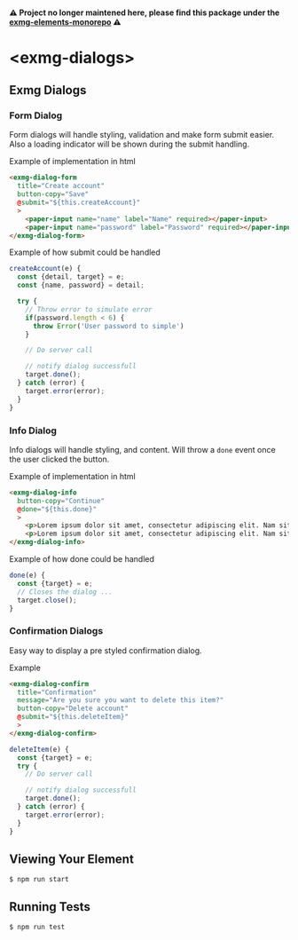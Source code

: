 #### ⚠️ Project no longer maintened here, please find this package under the [exmg-elements-monorepo](https://github.com/ExmgElements/exmg-elements-monorepo/tree/master/packages/exmg-dialogs) ⚠️ ####

# \<exmg-dialogs\>

## Exmg Dialogs

### Form Dialog
Form dialogs will handle styling, validation and make form submit easier. Also a loading indicator will be shown during the submit handling.

Example of implementation in html
```html
<exmg-dialog-form
  title="Create account"
  button-copy="Save"
  @submit="${this.createAccount}"
  >
    <paper-input name="name" label="Name" required></paper-input>
    <paper-input name="password" label="Password" required></paper-input>
</exmg-dialog-form>
```

Example of how submit could be handled
```js
createAccount(e) {
  const {detail, target} = e;
  const {name, password} = detail;

  try {
    // Throw error to simulate error
    if(password.length < 6) {
      throw Error('User password to simple')
    }

    // Do server call

    // notify dialog successfull
    target.done();
  } catch (error) {
    target.error(error);
  }
}
```

### Info Dialog
Info dialogs will handle styling, and content. Will throw a `done` event once the user clicked the button.

Example of implementation in html
```html
<exmg-dialog-info
  button-copy="Continue"
  @done="${this.done}"
  >
    <p>Lorem ipsum dolor sit amet, consectetur adipiscing elit. Nam sit amet pharetra turpis. Nullam tincidunt aliquet condimentum.</p>
    <p>Lorem ipsum dolor sit amet, consectetur adipiscing elit. Nam sit amet pharetra turpis. Nullam tincidunt aliquet condimentum.</p>
</exmg-dialog-info>
```

Example of how done could be handled
```js
done(e) {
  const {target} = e;
  // Closes the dialog ...
  target.close();
}
```

### Confirmation Dialogs
Easy way to display a pre styled confirmation dialog.

Example 
```html
<exmg-dialog-confirm
  title="Confirmation"
  message="Are you sure you want to delete this item?"
  button-copy="Delete account"
  @submit="${this.deleteItem}"
  >
</exmg-dialog-confirm>
```

```js
deleteItem(e) {
  const {target} = e;
  try {
    // Do server call

    // notify dialog successfull
    target.done();
  } catch (error) {
    target.error(error);
  }
}
```

## Viewing Your Element

```
$ npm run start
```

## Running Tests

```
$ npm run test
```
